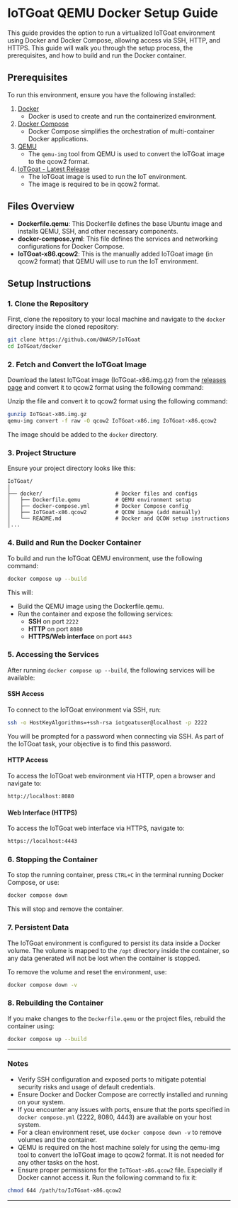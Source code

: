 # IoTGoat QEMU Docker Setup Guide

This guide provides the option to run a virtualized IoTGoat environment using Docker and Docker Compose, allowing access via SSH, HTTP, and HTTPS. This guide will walk you through the setup process, the prerequisites, and how to build and run the Docker container.

## Prerequisites

To run this environment, ensure you have the following installed:

1. [Docker](https://www.docker.com/get-started)
   - Docker is used to create and run the containerized environment.
2. [Docker Compose](https://docs.docker.com/compose/install/)
   - Docker Compose simplifies the orchestration of multi-container Docker applications.
3. [QEMU](https://www.qemu.org/download/)
   - The `qemu-img` tool from QEMU is used to convert the IoTGoat image to the qcow2 format.
4. [IoTGoat - Latest Release](https://github.com/OWASP/IoTGoat/releases/latest)
   - The IoTGoat image is used to run the IoT environment.
   - The image is required to be in qcow2 format.

## Files Overview

- **Dockerfile.qemu**: This Dockerfile defines the base Ubuntu image and installs QEMU, SSH, and other necessary components.
- **docker-compose.yml**: This file defines the services and networking configurations for Docker Compose.
- **IoTGoat-x86.qcow2**: This is the manually added IoTGoat image (in qcow2 format) that QEMU will use to run the IoT environment.

## Setup Instructions

### 1. Clone the Repository

First, clone the repository to your local machine and navigate to the `docker` directory inside the cloned repository:

```bash
git clone https://github.com/OWASP/IoTGoat
cd IoTGoat/docker
```

### 2. Fetch and Convert the IoTGoat Image

Download the latest IoTGoat image (IoTGoat-x86.img.gz) from the [releases page](https://github.com/OWASP/IoTGoat/releases/latest) and convert it to qcow2 format using the following command:

Unzip the file and convert it to qcow2 format using the following command:

```bash
gunzip IoTGoat-x86.img.gz
qemu-img convert -f raw -O qcow2 IoTGoat-x86.img IoTGoat-x86.qcow2
```

The image should be added to the `docker` directory.

### 3. Project Structure

Ensure your project directory looks like this:

```
IoTGoat/
│
├── docker/                       # Docker files and configs
│   ├── Dockerfile.qemu           # QEMU environment setup
│   ├── docker-compose.yml        # Docker Compose config
│   ├── IoTGoat-x86.qcow2         # QCOW image (add manually)
│   └── README.md                 # Docker and QCOW setup instructions
│...
```

### 4. Build and Run the Docker Container

To build and run the IoTGoat QEMU environment, use the following command:

```bash
docker compose up --build
```

This will:

- Build the QEMU image using the Dockerfile.qemu.
- Run the container and expose the following services:
  - **SSH** on port `2222`
  - **HTTP** on port `8080`
  - **HTTPS/Web interface** on port `4443`

### 5. Accessing the Services

After running `docker compose up --build`, the following services will be available:

#### SSH Access

To connect to the IoTGoat environment via SSH, run:

```bash
ssh -o HostKeyAlgorithms=+ssh-rsa iotgoatuser@localhost -p 2222
```

You will be prompted for a password when connecting via SSH. As part of the IoTGoat task, your objective is to find this password.

#### HTTP Access

To access the IoTGoat web environment via HTTP, open a browser and navigate to:

```bash
http://localhost:8080
```

#### Web Interface (HTTPS)

To access the IoTGoat web interface via HTTPS, navigate to:

```bash
https://localhost:4443
```

### 6. Stopping the Container

To stop the running container, press `CTRL+C` in the terminal running Docker Compose, or use:

```bash
docker compose down
```

This will stop and remove the container.

### 7. Persistent Data

The IoTGoat environment is configured to persist its data inside a Docker volume. The volume is mapped to the `/opt` directory inside the container, so any data generated will not be lost when the container is stopped.

To remove the volume and reset the environment, use:

```bash
docker compose down -v
```

### 8. Rebuilding the Container

If you make changes to the `Dockerfile.qemu` or the project files, rebuild the container using:

```bash
docker compose up --build
```

---

### Notes

- Verify SSH configuration and exposed ports to mitigate potential security risks and usage of default credentials.
- Ensure Docker and Docker Compose are correctly installed and running on your system.
- If you encounter any issues with ports, ensure that the ports specified in `docker compose.yml` (2222, 8080, 4443) are available on your host system.
- For a clean environment reset, use `docker compose down -v` to remove volumes and the container.
- QEMU is required on the host machine solely for using the qemu-img tool to convert the IoTGoat image to qcow2 format. It is not needed for any other tasks on the host.
- Ensure proper permissions for the `IoTGoat-x86.qcow2` file. Especially if Docker cannot access it. Run the following command to fix it:

```bash
chmod 644 /path/to/IoTGoat-x86.qcow2
```

---
